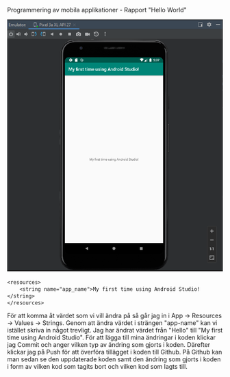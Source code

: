 
Programmering av mobila applikationer - Rapport "Hello World"

![img.png](img.png)

```
<resources>
    <string name="app_name">My first time using Android Studio!</string>
</resources>

```
För att komma åt värdet som vi vill ändra på så går jag in i App -> Resources -> Values -> Strings. Genom att ändra värdet i strängen "app-name" kan vi istället skriva in något trevligt.
Jag har ändrat värdet från "Hello" till "My first time using Android Studio". För att lägga till mina ändringar i koden klickar jag Commit och anger vilken typ av ändring som gjorts i koden.
Därefter klickar jag på Push för att överföra tillägget i koden till Github. På Github kan man sedan se den uppdaterade koden samt den ändring som gjorts i koden i form av vilken kod som 
tagits bort och vilken kod som lagts till.



